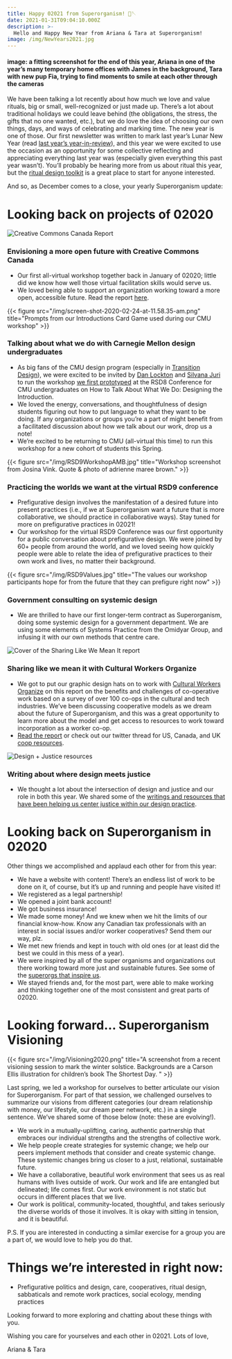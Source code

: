 ```yaml
---
title: Happy 02021 from Superorganism! 🧵🪡
date: 2021-01-31T09:04:10.000Z
description: >-
  Hello and Happy New Year from Ariana & Tara at Superorganism!
image: /img/NewYears2021.jpg
---
```


#### image: a fitting screenshot for the end of this year, Ariana in one of the year’s many temporary home offices with James in the background, Tara with new pup Fia, trying to find moments to smile at each other through the cameras

We have been talking a lot recently about how much we love and value rituals, big or small, well-recognized or just made up. There’s a lot about traditional holidays we could leave behind (the obligations, the stress, the gifts that no one wanted, etc.), but we do love the idea of choosing our own things, days, and ways of celebrating and marking time. The new year is one of those. Our first newsletter was written to mark last year’s Lunar New Year (read [last year’s year-in-review](/blog/hello-2020/)), and this year we were excited to use the occasion as an opportunity for some collective reflecting and appreciating everything last year was (especially given everything this past year wasn’t). You’ll probably be hearing more from us about ritual this year, but the [ritual design toolkit](https://www.ritualdesign.net/) is a great place to start for anyone interested.

And so, as December comes to a close, your yearly Superorganism update:

# Looking back on projects of 02020

![Creative Commons Canada Report](/img/CCReport.png "Creative Commons Canada Report")

### Envisioning a more open future with Creative Commons Canada

- Our first all-virtual workshop together back in January of 02020; little did we know how well those virtual facilitation skills would serve us.
- We loved being able to support an organization working toward a more open, accessible future. Read the report [here](/docs/CCCVisioningReportV1-3.pdf).

{{< figure src="/img/screen-shot-2020-02-24-at-11.58.35-am.png" title="Prompts from our Introductions Card Game used during our CMU workshop" >}}

### Talking about what we do with Carnegie Mellon design undergraduates

- As big fans of the CMU design program (especially in [Transition Design](https://transitiondesignseminarcmu.net/)), we were excited to be invited by [Dan Lockton](https://twitter.com/danlockton) and [Silvana Juri](https://design.cmu.edu/user/1622) to run the workshop [we first prototyped](https://www.superorg.ca/work/introducing-yourself-as-a-systemic-designer/) at the RSD8 Conference for CMU undergraduates on How to Talk About What We Do: Designing the Introduction.
- We loved the energy, conversations, and thoughtfulness of design students figuring out how to put language to what they want to be doing. If any organizations or groups you’re a part of might benefit from a facilitated discussion about how we talk about our work, drop us a note!
- We’re excited to be returning to CMU (all-virtual this time) to run this workshop for a new cohort of students this Spring.

{{< figure src="/img/RSD9WorkshopAMB.jpg" title="Workshop screenshot from Josina Vink. Quote & photo of adrienne maree brown." >}}

### Practicing the worlds we want at the virtual RSD9 conference

- Prefigurative design involves the manifestation of a desired future into present practices (i.e., if we at Superorganism want a future that is more collaborative, we should practice in collaborative ways). Stay tuned for more on prefigurative practices in 02021!
- Our workshop for the virtual RSD9 Conference was our first opportunity for a public conversation about prefigurative design. We were joined by 60+ people from around the world, and we loved seeing how quickly people were able to relate the idea of prefigurative practices to their own work and lives, no matter their background.

{{< figure src="/img/RSD9Values.jpg" title="The values our workshop participants hope for from the future that they can prefigure right now" >}}

### Government consulting on systemic design

- We are thrilled to have our first longer-term contract as Superorganism, doing some systemic design for a government department. We are using some elements of Systems Practice from the Omidyar Group, and infusing it with our own methods that centre care.

![Cover of the Sharing Like We Mean It report](/img/creativecoops.png "Sharing Like We Mean It")

### Sharing like we mean it with Cultural Workers Organize

- We got to put our graphic design hats on to work with [Cultural Workers Organize](https://culturalworkersorganize.org/) on this report on the benefits and challenges of co-operative work based on a survey of over 100 co-ops in the cultural and tech industries. We’ve been discussing cooperative models as we dream about the future of Superorganism, and this was a great opportunity to learn more about the model and get access to resources to work toward incorporation as a worker co-op.
- [Read the report](https://culturalworkersorganize.org/sharing-like-we-mean-it/) or check out our twitter thread for US, Canada, and UK [coop resources](https://twitter.com/superorganism__/status/1351590466152763392).

![Design + Justice resources](/img/BlackLivesMatter.png)

### Writing about where design meets justice

- We thought a lot about the intersection of design and justice and our role in both this year. We shared some of the [writings and resources that have been helping us center justice within our design practice](/blog/design-justice-resources/).

# Looking back on Superorganism in 02020

Other things we accomplished and applaud each other for from this year:

- We have a website with content! There’s an endless list of work to be done on it, of course, but it’s up and running and people have visited it!
- We registered as a legal partnership!
- We opened a joint bank account!
- We got business insurance!
- We made some money! And we knew when we hit the limits of our financial know-how. Know any Canadian tax professionals with an interest in social issues and/or worker cooperatives? Send them our way, plz.
- We met new friends and kept in touch with old ones (or at least did the best we could in this mess of a year).
- We were inspired by all of the super organisms and organizations out there working toward more just and sustainable futures. See some of the [superorgs that inspire us](https://www.instagram.com/p/CCmSRRNnS0z/).
- We stayed friends and, for the most part, were able to make working and thinking together one of the most consistent and great parts of 02020.

# Looking forward… Superorganism Visioning

{{< figure src="/img/Visioning2020.png" title="A screenshot from a recent visioning session to mark the winter solstice. Backgrounds are a Carson Ellis illustration for children’s book The Shortest Day. " >}}

Last spring, we led a workshop for ourselves to better articulate our vision for Superorganism. For part of that session, we challenged ourselves to summarize our visions from different categories (our dream relationship with money, our lifestyle, our dream peer network, etc.) in a single sentence. We’ve shared some of those below (note: these are evolving!).

- We work in a mutually-uplifting, caring, authentic partnership that embraces our individual strengths and the strengths of collective work.
- We help people create strategies for systemic change; we help our peers implement methods that consider and create systemic change. These systemic changes bring us closer to a just, relational, sustainable future.
- We have a collaborative, beautiful work environment that sees us as real humans with lives outside of work. Our work and life are entangled but delineated; life comes first. Our work environment is not static but occurs in different places that we live.
- Our work is political, community-located, thoughtful, and takes seriously the diverse worlds of those it involves. It is okay with sitting in tension, and it is beautiful.

P.S. If you are interested in conducting a similar exercise for a group you are a part of, we would love to help you do that.

# Things we’re interested in right now:

- Prefigurative politics and design, care, cooperatives, ritual design, sabbaticals and remote work practices, social ecology, mending practices

Looking forward to more exploring and chatting about these things with you.

Wishing you care for yourselves and each other in 02021.
Lots of love,

Ariana & Tara